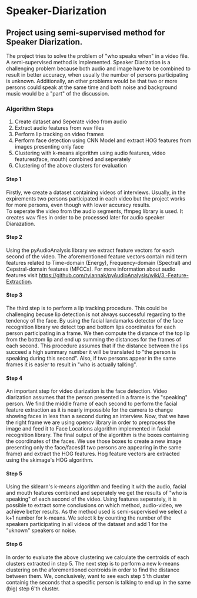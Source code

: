# Speaker-Diarization

## Project using semi-supervised method for Speaker Diarization.

The project tries to solve the problem of "who speaks when" in a video file. A semi-supervised method is implemented. Speaker Diarization is a challenging problem because both audio and image have to be combined to result in better accuracy, when usually the number of persons participating is unknown. Additionally, an other problems would be that two or more persons could speak at the same time and both noise and background music would be a "part" of the discussion.


### Algorithm Steps

1. Create dataset and Seperate video from audio
2. Extract audio features from wav files
3. Perform lip tracking on video frames
4. Perform face detection using CNN Model and extract HOG features from images presenting only face
5. Clustering with k-means algorithm using audio features, video features(face, mouth) combined and seperately
6. Clustering of the above clusters for evaluation

#### Step 1

Firstly, we create a dataset containing videos of interviews. Usually, in the expirements two persons participated in each video but the project works for more persons, even though with lower accuracy results.  
To seperate the video from the audio segments, ffmpeg library is used. It creates wav files in order to be processed later for audio speaker Diarazation.

#### Step 2

Using the pyAudioAnalysis library we extract feature vectors for each second of the video. The aforementioned feature vectors contain mid term features related to Time-domain (Energy), Frequency-domain (Spectral) and Cepstral-domain features (MFCCs). For more information about audio features visit https://github.com/tyiannak/pyAudioAnalysis/wiki/3.-Feature-Extraction.

#### Step 3

The third step is to perform a lip tracking procedure. This could be challenging becuse lip detection is not always successful regarding to the tendency of the face. By using the facial landamarks detector of the face recognition library we detect top and bottom lips coordinates for each person participating in a frame. We then compute the distance of the top lip from the bottom lip and end up summing the distances for the frames of each second. This procedure assumes that if the distance between the lips succeed a high summary number it will be translated to "the person is speaking during this second". Also, if two persons appear in the same frames it is easier to result in "who is actually talking".

#### Step 4

An important step for video diarization is the face detection. Video diarization assumes that the person presented in a frame is the "speaking" person.  We find the middle frame of each second to perform the facial feature extraction as it is nearly impossible for the camera to change showing faces in less than a second during an interview. Now, that we have the right frame we are using opencv library in order to preprocess the image and feed it to Face Locations algorithm implemented in facial recognition library. The final output of the algorithm is the boxes containing the coordinates of the faces. We use those boxes to create a new image presenting only the face/faces(if two persons are appearing in the same frame) and extract the HOG features. Hog feature vectors are extracted using the skimage's HOG algorithm.

#### Step 5

Using the sklearn's k-means algorithm and feeding it with the audio, facial and mouth features combined and seperately we get the results of "who is speaking" of each second of the video. Using features seperately, it is possible to extract some conclusions on which method, audio-video, we achieve better results.
As the method used is semi-supervised we select a k+1 number for k-means. We select k by counting the number of the speakers participating in all videos of the dataset and add 1 for the "uknown" speakers or noise.

#### Step 6

In order to evaluate the above clustering we calculate the centroids of each clusters extracted in step 5. The next step is to perform a new k-means clustering on the aforementioned centroids in order to find the distance between them. We, conclusively, want to see each step 5'th cluster containig the seconds that a specific person is talking to end up in the same (big) step 6'th cluster. 
